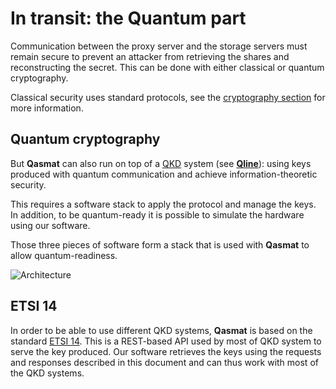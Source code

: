 # In transit: the **Quantum** part

Communication between the proxy server and the storage servers must remain secure to prevent an attacker from retrieving the shares and reconstructing the secret. This can be done with either classical or quantum cryptography.

Classical security uses standard protocols, see the [cryptography section](../../reference/cryptography.md) for more information.

## Quantum cryptography

But **Qasmat** can also run on top of a [QKD](https://en.wikipedia.org/wiki/Quantum_key_distribution) system (see [**Qline**](https://veriqloud.com/solutions/qline-technical-overview/)): using keys produced with quantum communication and achieve information-theoretic security. 

This requires a software stack to apply the protocol and manage the keys. In addition, to be quantum-ready it is possible to simulate the hardware using our software.

Those three pieces of software form a stack that is used with **Qasmat** to allow quantum-readiness.

![Architecture](../../../images/architecture.webp)

## ETSI 14

In order to be able to use different QKD systems, **Qasmat** is based on the standard [ETSI 14](https://www.etsi.org/deliver/etsi_gs/QKD/001_099/014/01.01.01_60/gs_qkd014v010101p.pdf). This is a REST-based API used by most of QKD system to serve the key produced. Our software retrieves the keys using the requests and responses described in this document and can thus work with most of the QKD systems.
